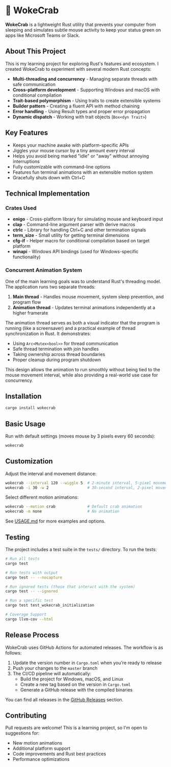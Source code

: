 # 🦀 WokeCrab

**WokeCrab** is a lightweight Rust utility that prevents your computer from sleeping and simulates subtle mouse activity to keep your status green on apps like Microsoft Teams or Slack.

## About This Project

This is my learning project for exploring Rust's features and ecosystem. I created WokeCrab to experiment with several modern Rust concepts:

- **Multi-threading and concurrency** - Managing separate threads with safe communication
- **Cross-platform development** - Supporting Windows and macOS with conditional compilation
- **Trait-based polymorphism** - Using traits to create extensible systems
- **Builder pattern** - Creating a fluent API with method chaining
- **Error handling** - Using Result types and proper error propagation
- **Dynamic dispatch** - Working with trait objects (`Box<dyn Trait>`)

## Key Features

- Keeps your machine awake with platform-specific APIs  
- Jiggles your mouse cursor by a tiny amount every interval  
- Helps you avoid being marked "idle" or "away" without annoying interruptions  
- Fully customizable with command-line options
- Features fun terminal animations with an extensible motion system
- Gracefully shuts down with Ctrl+C

## Technical Implementation

### Crates Used

- **enigo** - Cross-platform library for simulating mouse and keyboard input
- **clap** - Command-line argument parser with derive macros
- **ctrlc** - Library for handling Ctrl+C and other termination signals
- **term_size** - Small utility for getting terminal dimensions
- **cfg-if** - Helper macro for conditional compilation based on target platform
- **winapi** - Windows API bindings (used for Windows-specific functionality)

### Concurrent Animation System

One of the main learning goals was to understand Rust's threading model. The application runs two separate threads:

1. **Main thread** - Handles mouse movement, system sleep prevention, and program flow
2. **Animation thread** - Updates terminal animations independently at a higher framerate

The animation thread serves as both a visual indicator that the program is running (like a screensaver) and a practical example of thread synchronization in Rust. It demonstrates:

- Using `Arc<Mutex<bool>>` for thread communication
- Safe thread termination with join handles
- Taking ownership across thread boundaries
- Proper cleanup during program shutdown

This design allows the animation to run smoothly without being tied to the mouse movement interval, while also providing a real-world use case for concurrency.

## Installation

```bash
cargo install wokecrab
```

## Basic Usage

Run with default settings (moves mouse by 3 pixels every 60 seconds):

```bash
wokecrab
```

## Customization

Adjust the interval and movement distance:

```bash
wokecrab --interval 120 --wiggle 5  # 2-minute interval, 5-pixel movement
wokecrab -i 30 -w 2                 # 30-second interval, 2-pixel movement
```

Select different motion animations:

```bash
wokecrab --motion crab              # Default crab animation
wokecrab -m none                    # No animation
```

See [USAGE.md](USAGE.md) for more examples and options.

## Testing

The project includes a test suite in the `tests/` directory. To run the tests:

```bash
# Run all tests
cargo test

# Run tests with output
cargo test -- --nocapture

# Run ignored tests (those that interact with the system)
cargo test -- --ignored

# Run a specific test
cargo test test_wokecrab_initialization

# Coverage Support
cargo llvm-cov --html
```

## Release Process

WokeCrab uses GitHub Actions for automated releases. The workflow is as follows:

1. Update the version number in `Cargo.toml` when you're ready to release
2. Push your changes to the `master` branch
3. The CI/CD pipeline will automatically:
   - Build the project for Windows, macOS, and Linux
   - Create a new tag based on the version in `Cargo.toml`
   - Generate a GitHub release with the compiled binaries

You can find all releases in the [GitHub Releases](https://github.com/guinetik/wokecrab/releases) section.

## Contributing

Pull requests are welcome! This is a learning project, so I'm open to suggestions for:

- New motion animations
- Additional platform support
- Code improvements and Rust best practices
- Performance optimizations
